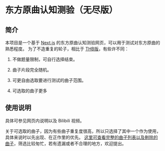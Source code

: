 # 东方原曲认知测验（无尽版）

## 简介

本项目是一个基于 [Next.js](https://nextjs.org/) 的东方原曲认知测验网页，可以用于测试对东方原曲的熟悉程度。
为了不造重复的轮子，相比于 [THB版](https://cd.thwiki.cc/quiz)，有些许不同：

1. 不做题量限制，可自行选择结束。

2. 曲子片段完全随机。

3. 可更自由选取要进行测试的曲子范围。

4. 可选取的曲子更多

## 使用说明

具体可参见网页内说明以及 Bilibili 视频。

关于可选取的曲子，因为有些曲子重复度很高，所以只选择了其中一个作为使用，具体来说时以先出现、在正作里的优先。
[这里可查看完整的曲子列表以及剔除的曲子](./docs/data/README.md)，筛选比较匆忙，若有遗漏或者不合理的地方，欢迎提出。
